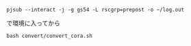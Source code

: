 
```
pjsub --interact -j -g gs54 -L rscgrp=prepost -o ~/log.out
```
で環境に入ってから



```
bash convert/convert_cora.sh
```
